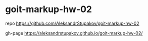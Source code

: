 # goit-markup-hw-02

repo https://github.com/AleksandrStupakov/goit-markup-hw-02

gh-page https://aleksandrstupakov.github.io/goit-markup-hw-02/
